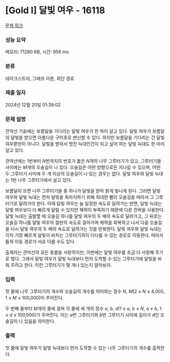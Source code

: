# [Gold I] 달빛 여우 - 16118 

[문제 링크](https://www.acmicpc.net/problem/16118) 

### 성능 요약

메모리: 71280 KB, 시간: 956 ms

### 분류

데이크스트라, 그래프 이론, 최단 경로

### 제출 일자

2024년 12월 20일 01:39:02

### 문제 설명

<p>관악산 기슭에는 보름달을 기다리는 달빛 여우가 한 마리 살고 있다. 달빛 여우가 보름달의 달빛을 받으면 아름다운 구미호로 변신할 수 있다. 하지만 보름달을 기다리는 건 달빛 여우뿐만이 아니다. 달빛을 받아서 멋진 늑대인간이 되고 싶어 하는 달빛 늑대도 한 마리 살고 있다.</p>

<p>관악산에는 1번부터 <em>N</em>번까지의 번호가 붙은 <em>N</em>개의 나무 그루터기가 있고, 그루터기들 사이에는 <em>M</em>개의 오솔길이 나 있다. 오솔길은 어떤 방향으로든 지나갈 수 있으며, 어떤 두 그루터기 사이에 두 개 이상의 오솔길이 나 있는 경우는 없다. 달빛 여우와 달빛 늑대는 1번 나무 그루터기에서 살고 있다.</p>

<p>보름달이 뜨면 나무 그루터기들 중 하나가 달빛을 받아 밝게 빛나게 된다. 그러면 달빛 여우와 달빛 늑대는 먼저 달빛을 독차지하기 위해 최대한 빨리 오솔길을 따라서 그 그루터기로 달려가야 한다. 이때 달빛 여우는 늘 일정한 속도로 달려가는 반면, 달빛 늑대는 달빛 여우보다 더 빠르게 달릴 수 있지만 체력이 부족하기 때문에 다른 전략을 사용한다. 달빛 늑대는 출발할 때 오솔길 하나를 달빛 여우의 두 배의 속도로 달려가고, 그 뒤로는 오솔길 하나를 달빛 여우의 절반의 속도로 걸어가며 체력을 회복하고 나서 다음 오솔길을 다시 달빛 여우의 두 배의 속도로 달려가는 것을 반복한다. 달빛 여우와 달빛 늑대는 각자 가장 빠르게 달빛이 비치는 그루터기까지 다다를 수 있는 경로로 이동한다. 따라서 둘의 이동 경로가 서로 다를 수도 있다.</p>

<p>출제자는 관악산의 모든 동물을 사랑하지만, 이번에는 달빛 여우를 조금 더 사랑해 주기로 했다. 그래서 달빛 여우가 달빛 늑대보다 먼저 도착할 수 있는 그루터기에 달빛을 비춰 주려고 한다. 이런 그루터기가 몇 개나 있는지 알아보자.</p>

### 입력 

 <p>첫 줄에 나무 그루터기의 개수와 오솔길의 개수를 의미하는 정수 <em>N</em>, <em>M</em>(2 ≤ <em>N</em> ≤ 4,000, 1 ≤ <em>M</em> ≤ 100,000)이 주어진다.</p>

<p>두 번째 줄부터 <em>M</em>개의 줄에 걸쳐 각 줄에 세 개의 정수 <em>a</em>, <em>b</em>, <em>d</em>(1 ≤ <em>a</em>, <em>b</em> ≤ <em>N</em>, <em>a</em> ≠ <em>b</em>, 1 ≤ <em>d</em> ≤ 100,000)가 주어진다. 이는 <em>a</em>번 그루터기와 <em>b</em>번 그루터기 사이에 길이가 <em>d</em>인 오솔길이 나 있음을 의미한다.</p>

### 출력 

 <p>첫 줄에 달빛 여우가 달빛 늑대보다 먼저 도착할 수 있는 나무 그루터기의 개수를 출력한다.</p>

